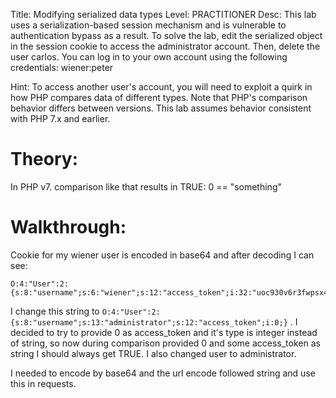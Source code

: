 Title: Modifying serialized data types
Level: PRACTITIONER
Desc: This lab uses a serialization-based session mechanism and is vulnerable to authentication bypass as a result. To solve the lab, edit the serialized object in the session cookie to access the administrator account. Then, delete the user carlos.
You can log in to your own account using the following credentials: wiener:peter 

Hint: To access another user's account, you will need to exploit a quirk in how PHP compares data of different types.
Note that PHP's comparison behavior differs between versions. This lab assumes behavior consistent with PHP 7.x and earlier.

# Theory:
In PHP v7. comparison like that results in TRUE: 0 == "something" 

# Walkthrough:

Cookie for my wiener user is encoded in base64 and after decoding I can see:
```
O:4:"User":2:{s:8:"username";s:6:"wiener";s:12:"access_token";i:32:"uoc930v6r3fwpsx45ocm0evszxs4wtm0";}
```

I change this string to `O:4:"User":2:{s:8:"username";s:13:"administrator";s:12:"access_token";i:0;}` .
I decided to try to provide 0 as access_token and it's type is integer instead of string, so now during comparison provided 0 and some access_token as string I should always get TRUE.
I also changed user to administrator.

I needed to encode by base64 and the url encode followed string and use this in requests.





